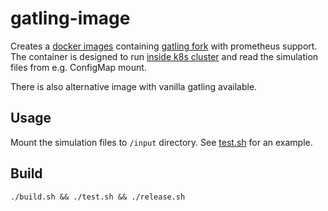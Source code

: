 # gatling-image

Creates a [docker images](https://quay.io/repository/tpokki/gatling?tab=tags) containing [gatling fork](https://github.com/tpokki/gatling) with prometheus support. The container is designed to run [inside k8s cluster](https://github.com/tpokki/gatling-operator) and read the simulation files from e.g. ConfigMap mount.

There is also alternative image with vanilla gatling available. 

## Usage
Mount the simulation files to `/input` directory. See [test.sh](test.sh) for an example.

## Build

```
./build.sh && ./test.sh && ./release.sh
```
